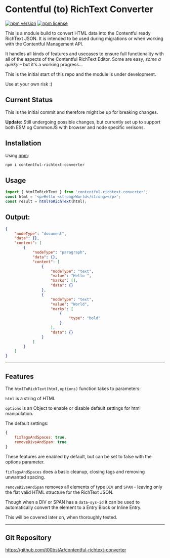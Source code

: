 # Contentful (to) RichText Converter

[![npm version](https://img.shields.io/npm/v/contentful-richtext-converter)](https://www.npmjs.com/package/contentful-richtext-converter)
[![npm license](https://img.shields.io/npm/l/contentful-richtext-converter)](https://www.npmjs.com/package/contentful-richtext-converter)


This is a module build to convert HTML data into the Contentful ready RichText JSON. 
It is intended to be used during migrations or when working with the Contentful Management API.

It handles all kinds of features and usecases to ensure full functionality with all of the aspects of the Contentful RichText Editor.
Some are easy, *some a quirky* – but it's a working progress...

This is the initial start of this repo and the module is under development.

Use at your own risk :)

## Current Status
This is the initial commit and therefore might be up for breaking changes.

**Update:**
Still undergoing possible changes, but currently set up to support both ESM og CommonJS with browser and node specific verisons.

## Installation

Using [npm](https://www.npmjs.com/package/contentful-richtext-converter):

```sh
npm i contentful-richtext-converter
```

## Usage

```js
import { htmlToRichText } from 'contentful-richtext-converter';
const html = '<p>Hello <strong>World</strong></p>';
const result = htmlToRichText(html);
```

## Output:

```json
{
    "nodeType": "document",
    "data": {},
    "content": [
        {
            "nodeType": "paragraph",
            "data": {},
            "content": [
                {
                    "nodeType": "text",
                    "value": "Hello ",
                    "marks": [],
                    "data": {}
                },
                {
                    "nodeType": "text",
                    "value": "World",
                    "marks": [
                        {
                            "type": "bold"
                        }
                    ],
                    "data": {}
                }
            ]
        }
    ]
}
```

___

## Features
The ```htmlToRichText(html,options)``` function takes to parameters: 

```html``` is a string of HTML

```options``` is an Object to enable or disable default settings for html manipulation.

The default settings:

```js
{
    fixTagsAndSpaces: true,
    removeDivsAndSpan: true
}
```

These features are enabled by default, but can be set to false with the options parameter.

```fixTagsAndSpaces``` does a basic cleanup, closing tags and removing unwanted spacing.

```removeDivsAndSpan``` removes all elements of type ```DIV``` and ```SPAN``` - leaving only the flat valid HTML structure for the RichText JSON.

Though when a DIV or SPAN has a ```data-sys-id``` it can be used to automatically convert the element to a Entry Block or Inline Entry. 

This will be covered later on, when thoroughly tested. 

___

## Git Repository

https://github.com/t00bstAr/contentful-richtext-converter

